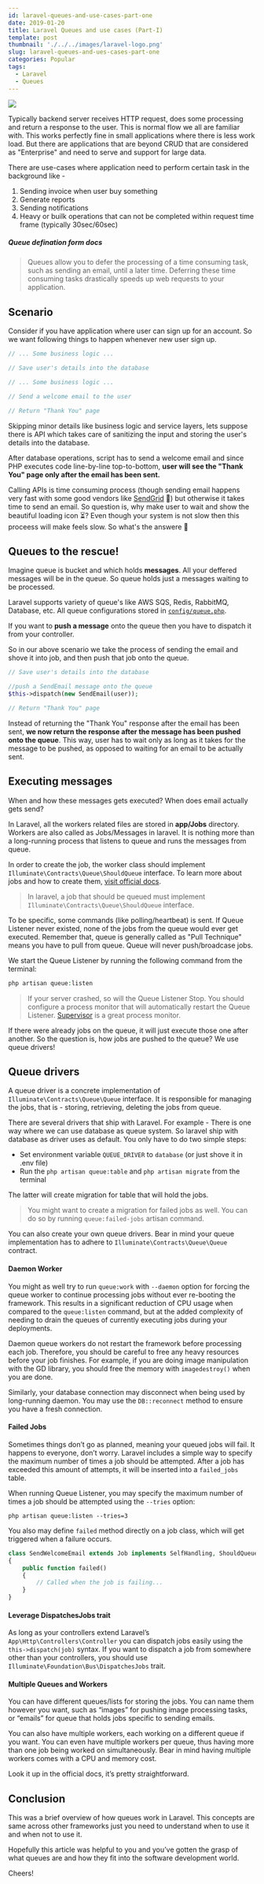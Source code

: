 ```yaml
---
id: laravel-queues-and-use-cases-part-one
date: 2019-01-20
title: Laravel Queues and use cases (Part-I)
template: post
thumbnail: './../../images/laravel-logo.png'
slug: laravel-queues-and-ues-cases-part-one
categories: Popular
tags:
  - Laravel
  - Queues
---
```


![](demystified.jpg)

Typically backend server receives HTTP request, does some processing and return a response to the user. This is normal flow we all are familiar with. This works perfectly fine in small applications where there is less work load. But there are applications that are beyond CRUD that are considered as "Enterprise" and need to serve and support for large data.

There are use-cases where application need to perform certain task in the background like -

1. Sending invoice when user buy something
2. Generate reports
3. Sending notifications
4. Heavy or builk operations that can not be completed within request time frame (typically 30sec/60sec)

##### Queue defination form docs

> Queues allow you to defer the processing of a time consuming task, such as sending an email, until a later time. Deferring these time consuming tasks drastically speeds up web requests to your application.

## Scenario

Consider if you have application where user can sign up for an account. So we want following things to happen whenever new user sign up.

```php
// ... Some business logic ...

// Save user's details into the database

// ... Some business logic ...

// Send a welcome email to the user

// Return "Thank You" page
```

Skipping minor details like business logic and service layers, lets suppose there is API which takes care of sanitizing the input and storing the user's details into the database.

After database operations, script has to send a welcome email and since PHP executes code line-by-line top-to-bottom, **user will see the "Thank You" page only after the email has been sent.**

Calling APIs is time consuming process (though sending email happens very fast with some good vendors like [SendGrid](https://sendgrid.com) 🚀) but otherwise it takes time to send an email. So question is, why make user to wait and show the beautiful loading icon ⏳? Even though your system is not slow then this proceess will make feels slow. So what's the answere 🤔

## Queues to the rescue!

Imagine queue is bucket and which holds **messages**. All your deffered messages will be in the queue. So queue holds just a messages waiting to be processed.

Laravel supports variety of queue's like AWS SQS, Redis, RabbitMQ, Database, etc. All queue configurations stored in [`config/queue.php`](https://github.com/laravel/laravel/blob/master/config/queue.php).

If you want to **push a message** onto the queue then you have to dispatch it from your controller.

So in our above scenario we take the process of sending the email and shove it into job, and then push that job onto the queue.

```php
// Save user's details into the database

//push a SendEmail message onto the queue
$this->dispatch(new SendEmail(user));

// Return "Thank You" page
```

Instead of returning the "Thank You" response after the email has been sent, **we now return the response after the message has been pushed onto the queue**. This way, user has to wait only as long as it takes for the message to be pushed, as opposed to waiting for an email to be actually sent.

## Executing messages

When and how these messages gets executed? When does email actually gets send?

In Laravel, all the workers related files are stored in **app/Jobs** directory. Workers are also called as Jobs/Messages in laravel. It is nothing more than a long-running process that listens to queue and runs the messages from queue.

In order to create the job, the worker class should implement `Illuminate\Contracts\Queue\ShouldQueue` interface. To learn more about jobs and how to create them, [visit official docs](http://laravel.com/docs/queues#writing-job-classes).

> In laravel, a job that should be queued must implement `Illuminate\Contracts\Queue\ShouldQueue` interface.

To be specific, some commands (like polling/heartbeat) is sent. If Queue Listener never existed, none of the jobs from the queue would ever get executed. Remember that, queue is generally called as "Pull Technique" means you have to pull from queue. Queue will never push/broadcase jobs.

We start the Queue Listener by running the following command from the terminal:

```php
php artisan queue:listen
```

> If your server crashed, so will the Queue Listener Stop. You should configure a process monitor that will automatically restart the Queue Listener. [Supervisor](http://supervisord.org/) is a great process monitor.

If there were already jobs on the queue, it will just execute those one after another. So the question is, how jobs are pushed to the queue? We use queue drivers!

## Queue drivers

A queue driver is a concrete implementation of `Illuminate\Contracts\Queue\Queue` interface. It is responsible for managing the jobs, that is - storing, retrieving, deleting the jobs from queue.

There are several drivers that ship with Laravel. For example - There is one way where we can use database as queue system. So laravel ship with database as driver uses as default. You only have to do two simple steps:

- Set environment variable `QUEUE_DRIVER` to `database` (or just shove it in .env file)
- Run the `php artisan queue:table` and `php artisan migrate` from the terminal

The latter will create migration for table that will hold the jobs.

> You might want to create a migration for failed jobs as well. You can do so by running `queue:failed-jobs` artisan command.

You can also create your own queue drivers. Bear in mind your queue implementation has to adhere to `Illuminate\Contracts\Queue\Queue` contract.

#### Daemon Worker

You might as well try to run `queue:work` with `--daemon` option for forcing the queue worker to continue processing jobs without ever re-booting the framework. This results in a significant reduction of CPU usage when compared to the `queue:listen` command, but at the added complexity of needing to drain the queues of currently executing jobs during your deployments.

Daemon queue workers do not restart the framework before processing each job. Therefore, you should be careful to free any heavy resources before your job finishes. For example, if you are doing image manipulation with the GD library, you should free the memory with `imagedestroy()` when you are done.

Similarly, your database connection may disconnect when being used by long-running daemon. You may use the `DB::reconnect` method to ensure you have a fresh connection.

#### Failed Jobs

Sometimes things don’t go as planned, meaning your queued jobs will fail. It happens to everyone, don’t worry. Laravel includes a simple way to specify the maximum number of times a job should be attempted. After a job has exceeded this amount of attempts, it will be inserted into a `failed_jobs` table.

When running Queue Listener, you may specify the maximum number of times a job should be attempted using the `--tries` option:

`php artisan queue:listen --tries=3`

You also may define `failed` method directly on a job class, which will get triggered when a failure occurs.

```php
class SendWelcomeEmail extends Job implements SelfHandling, ShouldQueue
{
    public function failed()
    {
        // Called when the job is failing...
    }
}
```

#### Leverage DispatchesJobs trait

As long as your controllers extend Laravel’s `App\Http\Controllers\Controller` you can dispatch jobs easily using the `this->dispatch(job)` syntax. If you want to dispatch a job from somewhere other than your controllers, you should use `Illuminate\Foundation\Bus\DispatchesJobs` trait.

#### Multiple Queues and Workers

You can have different queues/lists for storing the jobs. You can name them however you want, such as “images” for pushing image processing tasks, or “emails” for queue that holds jobs specific to sending emails.

You can also have multiple workers, each working on a different queue if you want. You can even have multiple workers per queue, thus having more than one job being worked on simultaneously. Bear in mind having multiple workers comes with a CPU and memory cost.

Look it up in the official docs, it’s pretty straightforward.

## Conclusion

This was a brief overview of how queues work in Laravel. This concepts are same across other frameworks just you need to understand when to use it and when not to use it.

Hopefully this article was helpful to you and you’ve gotten the grasp of what queues are and how they fit into the software development world.

Cheers!
